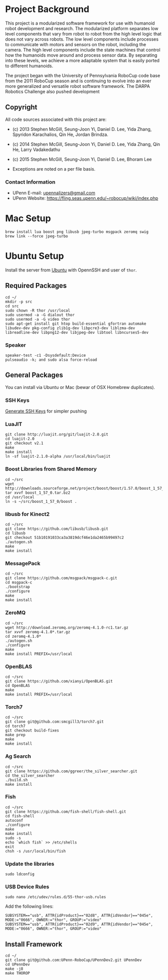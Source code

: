 # Project Background
This project is a modularized software framework for use with humanoid robot development and research. The modularized platform separates low level components that vary from robot to robot from the high level logic that does not vary across robots. The low level components include processes to communicate with motors and sensors on the robot, including the camera. The high level components include the state machines that control how the humanoids move around and process sensor data. By separating into these levels, we achieve a more adaptable system that is easily ported to different humanoids.

The project began with the University of Pennsylvania RoboCup code base from the 2011 RoboCup season and is continuing to evolve into an ever more generalized and versatile robot software framework.  The DARPA Robotics Challenge also pushed development

## Copyright

All code sources associated with this project are:

* (c) 2013 Stephen McGill, Seung-Joon Yi, Daniel D. Lee, Yida Zhang, Spyridon Karachalios, Qin He, Jordan Brindza.

* (c) 2014 Stephen McGill, Seung-Joon Yi, Daniel D. Lee, Yida Zhang, Qin He, Larry Vadakedathu

* (c) 2015 Stephen McGill, Seung-Joon Yi, Daniel D. Lee, Bhoram Lee

* Exceptions are noted on a per file basis.

### Contact Information

* UPenn E-mail:     upennalizers@gmail.com
* UPenn Website:    https://fling.seas.upenn.edu/~robocup/wiki/index.php
  
# Mac Setup
```
brew install lua boost png libusb jpeg-turbo msgpack zeromq swig
brew link --force jpeg-turbo
```

# Ubuntu Setup

Install the server from [Ubuntu](http://www.ubuntu.com/download/server) with OpennSSH and user of `thor`.

## Required Packages

```
cd ~/
mkdir -p src
cd src
sudo chown -R thor /usr/local
sudo usermod -a -G dialout thor
sudo usermod -a -G video thor
sudo apt-get install git htop build-essential gfortran automake libudev-dev pkg-config zlib1g-dev libpcre3-dev liblzma-dev libreadline-dev libpng12-dev libjpeg-dev libtool libncurses5-dev
```

### Speaker
```
speaker-test -c1 -Dsysdefault:Device
pulseaudio -k; and sudo alsa force-reload
```

## General Packages
You can install via Ubuntu or Mac (bewar of OSX Homebrew duplicates).

### SSH Keys
[Generate SSH Keys](https://help.github.com/articles/generating-ssh-keys/) for simpler pushing

### LuaJIT
```
git clone http://luajit.org/git/luajit-2.0.git
cd luajit-2.0
git checkout v2.1
make
make install
ln -sf luajit-2.1.0-alpha /usr/local/bin/luajit
```

### Boost Libraries from Shared Memory
```
cd ~/src
wget http://downloads.sourceforge.net/project/boost/boost/1.57.0/boost_1_57_0.tar.bz2
tar xvvf boost_1_57_0.tar.bz2
cd /usr/local
ln -s ~/src/boost_1_57_0/boost .
```

### libusb for Kinect2
```
cd ~/src
git clone https://github.com/libusb/libusb.git
cd libusb
git checkout 51b10191033ca3a3819dcf46e1da2465b99497c2
./autogen.sh
make
make install
```

### MessagePack
```
cd ~/src
git clone https://github.com/msgpack/msgpack-c.git
cd msgpack-c
./bootstrap
./configure
make
make install
```

### ZeroMQ
```
cd ~/src
wget http://download.zeromq.org/zeromq-4.1.0-rc1.tar.gz
tar xvvf zeromq-4.1.0*.tar.gz
cd zeromq-4.1.0*
./autogen.sh
./configure
make
make install PREFIX=/usr/local
```

### OpenBLAS
```
cd ~/src
git clone https://github.com/xianyi/OpenBLAS.git
cd OpenBLAS
make
make install PREFIX=/usr/local
```

### Torch7
```
cd ~/src
git clone git@github.com:smcgill3/torch7.git
cd torch7
git checkout build-fixes
make prep
make
make install
```

### Ag Search
```
cd ~/src
git clone https://github.com/ggreer/the_silver_searcher.git
cd the_silver_searcher
./build.sh
make install
```

### Fish
```
cd ~/src
git clone https://github.com/fish-shell/fish-shell.git
cd fish-shell
autoconf
./configure
make
make install
sudo -s
echo `which fish` >> /etc/shells
exit
chsh -s /usr/local/bin/fish
```

### Update the libraries
```
sudo ldconfig
```

### USB Device Rules
```
sudo nano /etc/udev/rules.d/55-thor-usb.rules
```

Add the following lines:

```
SUBSYSTEM=="usb", ATTR{idProduct}=="02d8", ATTR{idVendor}=="045e", MODE:="0666", OWNER:="thor", GROUP:="video"
SUBSYSTEM=="usb", ATTR{idProduct}=="02d9", ATTR{idVendor}=="045e", MODE:="0666", OWNER:="thor", GROUP:="video"
```

## Install Framework
```
cd ~/
git clone git@github.com:UPenn-RoboCup/UPennDev2.git UPennDev
cd UPennDev
make -j8
make THOROP
```